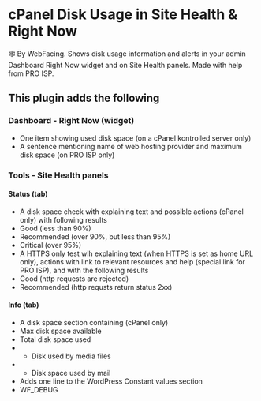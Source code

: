 # cPanel Disk Usage in Site Health &amp; Right Now
🕸️ By WebFacing. Shows disk usage information and alerts in your admin Dashboard Right Now widget and on Site Health panels. Made with help from PRO ISP.
## This plugin adds the following
### Dashboard - Right Now (widget)
 * One item showing used disk space (on a cPanel kontrolled server only)
 * A sentence mentioning name of web hosting provider and maximum disk space (on PRO ISP only)
### Tools - Site Health panels
#### Status (tab)
 * A disk space check with explaining text and possible actions (cPanel only) with following results
  * Good (less than 90%)
  * Recommended (over 90%, but less than 95%)
  * Critical (over 95%)
 * A HTTPS only test wih explaining text (when HTTPS is set as home URL only), actions with link to relevant resources and help (special link for PRO ISP), and with the following results
  * Good (http requests are rejected)
  * Recommended (http requsts return status 2xx)
#### Info (tab)
 * A disk space section containing (cPanel only)
  * Max disk space available
  * Total disk space used
   * - Disk used by media files
   * - Disk space used by mail
 * Adds one line to the WordPress Constant values section
  * WF_DEBUG
